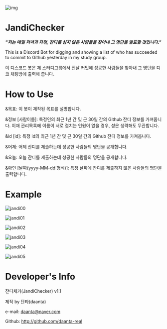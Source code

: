 ![img](https://user-images.githubusercontent.com/84055731/135766694-09a6cfb2-4cc5-4bb4-bc4a-d8d89102bd19.png)

# JandiChecker
_**"저는 매일 저녁과 자정, 잔디를 심지 않은 사람들을 찾아내 그 명단을 발표할 것입니다."**_

This is a Discord Bot for digging and showing a list of who has succeeded to commit to Github yesterday in my study group.

이 디스코드 봇은 제 스터디그룹에서 전날 커밋에 성공한 사람들을 찾아내 그 명단을 디코 채팅방에 출력해 줍니다.


# How to Use
&목표: 이 봇이 제작된 목표를 설명합니다.

&정보 [사람이름]: 특정인의 최근 1년 간 및 근 30일 간의 Github 잔디 정보를 가져옵니다. 이때 관리목록에 이름이 서로 겹치는 인원이 없을 경우, 성은 생략해도 무관합니다.

&id [id]: 특정 id의 최근 1년 간 및 근 30일 간의 Github 잔디 정보를 가져옵니다.

&어제: 어제 잔디를 제출하는데 성공한 사람들의 명단을 공개합니다.

&오늘: 오늘 잔디를 제출하는데 성공한 사람들의 명단을 공개합니다.

&확인 [날짜(yyyy-MM-dd 형식)]: 특정 날짜에 잔디를 제출하지 않은 사람들의 명단을 출력합니다.


# Example
![jandi00](https://user-images.githubusercontent.com/84055731/136304466-0af117c0-da6e-4215-b650-f50bfb62b895.png)

![jandi01](https://user-images.githubusercontent.com/84055731/136304471-7f8c9466-6f6f-4282-8558-5bcaf4a68bd6.png)

![jandi02](https://user-images.githubusercontent.com/84055731/136304472-d5393372-285c-4e06-a846-e4964b6aa47c.png)

![jandi03](https://user-images.githubusercontent.com/84055731/136304474-a7057759-b237-4dfe-9dea-82def4e662d6.png)

![jandi04](https://user-images.githubusercontent.com/84055731/136304477-e6c4621c-af01-4cc1-bf80-4b255bc07651.png)

![jandi05](https://user-images.githubusercontent.com/84055731/136304495-6c695b3b-e397-4bdd-8794-40813d9c295b.png)




# Developer's Info

잔디체커(JandiChecker) v1.1

제작 by 단타(daanta)

e-mail: daanta@naver.com

Github: http://github.com/daanta-real
